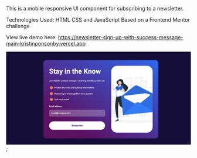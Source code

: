 This is a mobile responsive UI component for subscribing to a newsletter.

Technologies Used:
HTML CSS and JavaScript
Based on a Frontend Mentor challenge


View live demo here:
https://newsletter-sign-up-with-success-message-main-kristinponsonby.vercel.app

![Preview of UI component](./design/Preview.png);
